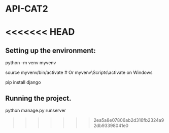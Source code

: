# API-CAT2
<<<<<<< HEAD
=======
## Setting up the environment:
python -m venv myvenv

source myvenv/bin/activate  # Or myvenv\Scripts\activate on Windows

pip install django

## Running the project.
python manage.py runserver
>>>>>>> 2ea5a8e07806ab2d316fb2324a92db93398041e0
